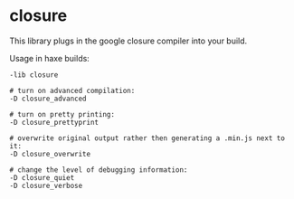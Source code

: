 # closure

This library plugs in the google closure compiler into your build.

Usage in haxe builds:
  
```
-lib closure

# turn on advanced compilation:
-D closure_advanced

# turn on pretty printing:
-D closure_prettyprint

# overwrite original output rather then generating a .min.js next to it:
-D closure_overwrite

# change the level of debugging information:
-D closure_quiet
-D closure_verbose
```
